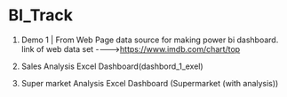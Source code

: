# BI_Track
1) Demo 1 | From Web Page data source for making power bi dashboard.
link of web data set ---->https://www.imdb.com/chart/top

2) Sales Analysis Excel Dashboard(dashbord_1_exel)
3) Super market Analysis Excel Dashboard (Supermarket (with analysis))
